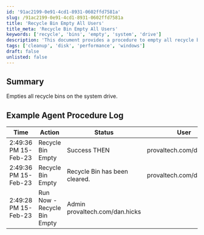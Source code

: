 ```yaml
---
id: '91ac2199-0e91-4cd1-8931-0602ffd7581a'
slug: /91ac2199-0e91-4cd1-8931-0602ffd7581a
title: 'Recycle Bin Empty All Users'
title_meta: 'Recycle Bin Empty All Users'
keywords: ['recycle', 'bins', 'empty', 'system', 'drive']
description: 'This document provides a procedure to empty all recycle bins on the system drive, ensuring that unnecessary files are removed and disk space is optimized. It includes an example agent procedure log to illustrate the successful execution of the task.'
tags: ['cleanup', 'disk', 'performance', 'windows']
draft: false
unlisted: false
---
```


## Summary

Empties all recycle bins on the system drive.

## Example Agent Procedure Log

| Time                     | Action                   | Status                     | User                     |
|--------------------------|--------------------------|----------------------------|--------------------------|
| 2:49:36 PM 15-Feb-23     | Recycle Bin Empty        | Success THEN               | provaltech.com/dan.hicks |
| 2:49:36 PM 15-Feb-23     | Recycle Bin Empty        | Recycle Bin has been cleared. | provaltech.com/dan.hicks |
| 2:49:28 PM 15-Feb-23     | Run Now - Recycle Bin Empty | Admin provaltech.com/dan.hicks |
